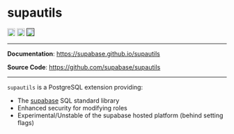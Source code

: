 # supautils

<p>

<a href="https://github.com/supabase/supautils/actions"><img src="https://github.com/supabase/supautils/actions/workflows/main.yml/badge.svg" alt="Tests" height="18"></a>
<a href="https://github.com/olirice/alembic_utils/blob/master/LICENSE"><img src="https://img.shields.io/pypi/l/markdown-subtemplate.svg" alt="License" height="18"></a>
<a href=""><img src="https://img.shields.io/badge/postgresql-12+-blue.svg" alt="PostgreSQL version" height="18"></a>

</p>

---

**Documentation**: <a href="https://supabase.github.io/supautils" target="_blank">https://supabase.github.io/supautils</a>

**Source Code**: <a href="https://github.com/supabase/supautils" target="_blank">https://github.com/supabase/supautils</a>

---

`supautils` is a PostgreSQL extension providing:

- The [supabase](https://supabase.io/) SQL standard library
- Enhanced security for modifying roles
- Experimental/Unstable of the supabase hosted platform (behind setting flags) 
